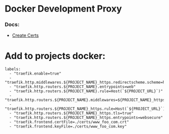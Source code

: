 # Docker Development Proxy


### Docs:
- [Create Certs][certs]

# Add to projects docker:
    labels:
      - "traefik.enable=true"
      - "traefik.http.middlewares.${PROJECT_NAME}_https.redirectscheme.scheme=https"
      - "traefik.http.routers.${PROJECT_NAME}.entrypoints=web"
      - "traefik.http.routers.${PROJECT_NAME}.rule=Host(`${PROJECT_URL}`)"
      - "traefik.http.routers.${PROJECT_NAME}.middlewares=${PROJECT_NAME}_https@docker"
      - "traefik.http.routers.${PROJECT_NAME}_https.rule=Host(`${PROJECT_URL}`)"
      - "traefik.http.routers.${PROJECT_NAME}_https.tls=true"
      - "traefik.http.routers.${PROJECT_NAME}_https.entrypoints=websecure"
      - "traefik.frontend.certFile=./certs/www_foo_com.crt"
      - "traefik.frontend.keyFile=./certs/www_foo_com.key"

[certs]: ./docs/certificates/readme.md